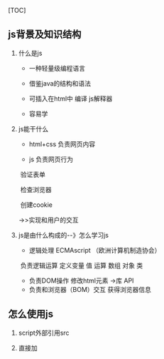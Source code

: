 [TOC]

## js背景及知识结构

1. 什么是js

   - 一种轻量级编程语言

   - 借鉴java的结构和语法

   - 可插入在html中 编译 js解释器

   - 容易学

2. js能干什么

   - html+css 负责网页内容

   - js 负责网页行为

   ​	验证表单

   ​	检查浏览器

   ​	创建cookie

   ->>实现和用户的交互

3. js是由什么构成的--》怎么学习js

   - 逻辑处理  ECMAscript （欧洲计算机制造协会）

   ​	负责逻辑运算 定义变量 值 运算 数组 对象 类

   - 负责DOM操作 修改html元素  ->库   API
   - 负责和浏览器（BOM）交互 获得浏览器信息 

## 怎么使用js

1. script外部引用src

2. 直接加<script>标签

3. 在标签中加属性

   onclick = "     "

## 语法

1. 用字母、数字、特殊符号组成的命令

2. 字母大小写敏感

3. 一行一个命令 

   或者分号区分命令

   最好都用分号

4. 注释

   //单行注释

   /*   */ 多行注释

5. 输出

   alert()

   console.log()

### 值

- 数字
  + 整数
  + 小数 浮点数
- 字符串
- 布尔值

### 变量

直接量

变量是容器

​	把直接量（数字、字符串）打包下 变成对象  产生一个地址  放在变量中

#### 变量声明

创建变量	var x  

给变量一个值	x = "hello world"

​	可以写在一起	var x=1

​	可以同时声明多个变量	var x, y ,z

​											var x=1,y=2,z=3

变量名规则

- 数字、字母、下划线组成
- 第一位是字母或者下划线 一般是字母开始
- 区分大小写

### 运算符

- 算数运算符

  +-*/	还有取模%

  顺序	从左往右  先计算括号里面的  先乘除后加减  

  加法注意：

  ~~~javascript
  1 + "a"
  //有字符串 左右两边当字符串能处理  结果是1a
  
  1 + false 
  //有布尔值 true=1 false=0  结果是1+0=1
  
  false + "a"
  //结果是 falsea
  
  //- * /都是转成数字
  
  ~~~

- 赋值运算符

  a = a + 10

  a += 10

- 比较运算符

  ~~~javascript
  a = 1 > 2
  //a = false
  
  2 >= 2
  //true
  
  0 == false
  //返回true   == 比较值  两边都转成数字
  
  0 === false
  //返回false  0是数字  falase是布尔值   === 比较类型和值
  
  //  !=
  ~~~

- 逻辑运算符

  &&    两边是布尔值  得到的结果也是布尔值  true && true  返回true

  ||     a  ||  b 中一个true  返回true

  !    

- 按位运算符

  后面再说
  
- 自增运算符

  ~~~javascript
  ++a;
  a++;
   
  ~~~

  一元运算符操作一个变量  ++a

  二元运算符操作两个变量   a+b

  一元运算优先级高于二元运算

### 数据类型

js是弱类型

- 小结

  6种基本类型：

  number   int	float

  string   字符串

  boolean  true false

  null   对象是空 null

  undefined   undefined  变量未定义  var x   x这时候是undefied

  object   除了上面，都是对象

null = = undefined   结果是true

Number()、String()、Boolean()创建的是对象

#### 判断数据类型

常用4种方式

- `typeof`

  注意null function

  ​	`typeof null `会判断的是Object

  ​	`typeof function(){}` 判断的是function

  无法判断对象的具体类型

- `Object.prototype.toString.call(x)`

  推荐使用此方法

  怎么判断数据类型是数组？ 用该方法

  不判断自定义的对象的具体类型   可以判断正则表达

- `instanceof`

  仅能判断对象的具体类型

  `1 instanceof Number ` 返回`false`

- constructor

  `(1).constructor`   返回`Number`

  查看对象对应的构造函数

  很方便造假
  
  
  
  ~~~javascript
  // 判断数组的方式
  var arr = [1,2,3]
  
  console.log(arr.constructor == Array);//返回true,这种方法判断数组不适用不同的window作用域（不同文档下）
  
  Object.prototype.toString.call(要判断的对象名) == "[object Array]"; //该方法判断数组最好
  
  
  // 类数组转数组
  Array.prototype.slice.call(类数组)
  ~~~
  
  

原始类型

- 数字 Number
- 字符串 String
- 布尔值 Boolean

- 对象 Object

  系统自带的 

  - 数组 [ ]  把原始类型排列好

  有下标  从零开始

  - 函数

  自定义对象  {}

~~~javascript
var a
//这时候的数据类型是undefined

var a = null
//表示a 是对象（Object）, 是个空对象

typeof()
//看数据类型
~~~

### 数据类型的转换

- 转数字

  Number()  显示转换

  1 + "a"  隐式转换

- 转字符串

  String()  显示转换

  a.toString()  系统自带的

### 流程控制

- 条件判断

  ~~~javascript
  if(表达式){
      语句
  }
  ~~~

  

- switch选择

  ~~~javascript
  switch(表达式 的值){
      case: 1:
       	a = 1; 
          b ++;
          break;
          //break跳出
      case: 2:
          break;
      default:
          a ++;
          //默认做啥啥啥
  }
  ~~~

- 循环

  重复多次的做事情

  ~~~javascript
  for( var a = 1; a <= 10; a++){
  	console.log("XXXX");
  }
  
  // b< 10才是真正判断有效的次数
  for(var a = 0, b= 0; a<5, b<10; a++, b++) {
      k = a+b; //18 a、b都是9
  } 
  ~~~



~~~javascript
var a = 1;
  while(a <= 10){
  	console.log("XXXX");
  	a = a+1;
  }

  while(true){
      console.log("XXXX");
      a = a+1;
      if(a > 10){
          break;
      }
  }

  //break会跳出while或者switch的大括号 的结束的大括号

//while和for的区别 while一般用于不知道循环次数

  //continue跳到开始的大括号 开始执行循环

  do {
     console.log("XXXX");
      a = a+1; 
  }while(a <=10);
~~~



## 函数

代码的复用，把特定功能的语句打包放在一起

### 定义

~~~javascript
//定义了一个函数
function 函数名(参数){
	执行的语句
}

//调用方式一
函数名()；

//调用方式二
var fname = 函数名；
fname();
~~~

### 三种函数声明方法

~~~javascript
// 1 function 命令
function print(s) {
  console.log(s);
}

// 2 函数表达式
var print = function(s) {
  console.log(s);
};

var print = function x(){
  console.log(typeof x);
};
x // ReferenceError: x is not defined
print() // function
// 采用函数表达式声明函数时，function命令后面不带有函数名。如果加上函数名，该函数名只在函数体内部有效，在函数体外部无效。

// 3 Function 构造函数
var add = new Function(
  'x',
  'y',
  'return x + y'
);

// 等同于 
function add(x, y) {
  return x + y;
}
~~~



### 实参、形参

- 默认值问题（重要）

~~~javascript
function slogan(num, time){
    // if(time == undefined){
    //		time = 7;
	//	}
    time = time || 7;   //给time一个默认值
    
    for(var a = 1; a <= num; a++){
        console.log("XXXX");
    }
}

slogan(10);
~~~

### 动态参数

~~~javascript
//函数调用
// 传参 以数组的形式  存在arguments

// 实现任意参数的求和
function add(){
    var z = 0;
    for(var i = 0;i < arguments.length; i++){
        z += arguments[i];  
    }
    return z;
}

var rs = add(1,2,4,5,23);
~~~



### 返回值

~~~javascript
function add(x,y){
	var z = x+y;
	return z;
}
~~~

### 作用域

可访问变量的集合 （对象、函数）

1. 全局作用域（全局变量）

2. 局部作用域（局部变量）

注意函数内定义变量不加var，会被认为是全局变量

### 预解析

js不是编译类的语言  是解析语言

浏览器（js解析器）获得js文件时 ，不立刻执行代码 ，先全篇快速扫描 ，针对变量预先解析

**变量声明**、 **函数声明提前**

函数内也会预解析

~~~reStructuredText
先扫定义的变量  函数声明
	再扫函数声明中的变量
		有var定义的做局部变量   没有var的做全局变量 并且放在函数声明前 
~~~

### 闭包

解决变量私有化问题

有全局变量的的生命周期

起到局部变量的作用

~~~javascript
// 计数器每次调用都加一
function add(){
    var counter = 0;
    counter ++;
}


// 换种写法
function add(){
    var counter = 0;  //局部变量
    
    plus = function(){  //此处才真正有效 需要调用这个方法
        counter ++; //伪全局变量  有全部变量的生命周期
        console.log("counter  = " + counter);
    }
}

// plus没有加var  是全局函数

// 调用方式
add();  // 先调用add() counter初始化为1
plus();  
plus();

// 注意外面不能直接访问counter，counter是局部变量


// 再换种写法
function add(){
    var counter = 0;  //局部变量
    
    var plus = function() {  //此处才真正有效 需要调用这个方法
        counter ++; //伪全局变量  有全部变量的生命周期
        console.log("counter  = " + counter);
    }
    return plus;
}

var plus = add();
plus();
plus();


// 闭包写法的由来如下

// 上面的写法简写
function add(){
    var counter = 0;  //局部变量
    
    return function() {  //此处才真正有效 需要调用这个方法
        counter ++; //伪全局变量  有全部变量的生命周期
        console.log("counter  = " + counter);
    }
}
// 函数的立即执行：函数声明和函数执行放在一起
(add)();

// 把add换成本身的内容,再加上var plus = , 得到闭包传统（标准）的写法
var plus = (function() {
    var counter = 0;  //局部变量
    
    return function(){  //此处才真正有效 需要调用这个方法
        counter ++; //伪全局变量  有全部变量的生命周期
        console.log("counter  = " + counter);
    }
})();

~~~



再扫函数体的局部变量

​	有var 事

## 对象

变量 var

函数 function    一堆语句的集合

对象： 一堆变量  + 一堆函数的集合

### 对象的创建

~~~javascript
// 1 通过”字面量“方式创建
var obj1 = {
	x: 0,
	y: 1,
    z： function(){。。。}
}
// 属性名(string)： 属性值,
// 属性名有特殊字符必须加引号

var person1 = {
    name: "xiaoming",
    sex: "male",
    age: "19",
    slogan: function(){
        console.log("wo shi xiaoming");
    }
}

// 2 通过构造函数创建对象
function Person() {
    this.name = "dongjc";    //通过this关键字设置默认成员
    var worker = 'coding';    //没有this关键字，对象创建后，该变量为非成员
    this.age = 32;
    this.Introduce = function () {
        alert("My name is " + this.name + ".I'm " + this.age);
    };
    alert("My name is " + this.name + ".I'm " + this.age);
};
var person = new Person();
person.Introduce();

// 3 通过Object创建
var person = new Object();
person.name = "dongjc";
person.age = 32;
person.Introduce = function () {
        alert("My name is " + this.name + ".I'm " + this.age);
    };
person.Introduce();

参考阅读：
https://www.cnblogs.com/dongjc/p/5179561.html

~~~

类

- 系统自带的  Array

- 自己创建的

### 对象的属性的基本操作

增删改查  遍历

~~~javascript
//查  用 . 或者 []
person1.name  
//必须引号的必须用[]
person1.["name"]


//改
person.["name"] = "xiaoming2";

//加
直接赋值。。

//删
delet person1.name

//遍历
for (var pN  in person1 ){ // 这是遍历索引
    console.log("person1的属性名：" + pN + "值 = " + person1[pN] );
}

for value of result中的value是值，
for value in result的value是索引
~~~



### 引用和赋值和类

赋值地址  就是引用

~~~javascript
var person1 = {
    name: "xiaoming",
    sex: "male",
    age: "19",
    slogan: function(){
        console.log("wo shi xiaoming");
    }
}

// 现在创建person2

// 用类的形式创建对象
// 创建一个构造函数(类),再new一个
var person2 = new PersonClass();

// ES5中没有关键词class  ES6有关键词class

// 把函数当做类来使用
function PersonClass(){
    this.name = "xiaoming";  //为了区分函数和类  
    this.sex = "male";
    this.age = "19";
    
    this.slogan = function (){
        console.log("wo shi xiaoming");
    }
}
var person1 = new PersonClass();
var person2 = new PersonClass();
person2.name = "xioaming2";


// 构造函数方式
function PersonClass(pName, pSex, pAge){
    this.name = pName || "xiaoming2";  // 设置了默认值
    this.sex = pSex;
    this.age = pAge;
    
    this.slogan = function (){
        console.log("wo shi " + this.name);
    }
}
var person1 = new personClass("xiaoming", "male", 18);
~~~



### 系统自带的构造函数（类）

~~~javascript
var obj1 = {};
var obj2 = new Object();  // 一个空对象


// 万物皆对象  值 + 方法
Number()
	.toString()
Stiring()
Boolean()
Array()

Date()

var data1 = new Date();

date1.getDay();

// 计算代码性能：耗时
var time1 = new Date(); //获得当前时间 本地电脑
var t = 0;
for(var i = 0; i< 100000; i++){
   	t++;
}
var time2 = new Date();
var  n = time2.getTime() - time1.getTime();

// Math不是类 不能new  是命名空间
Math.radom(); // 0-1 之间的浮点数
Math.radom()*10
// 1-10 之间的整数
Math.floor(Math.random() * 10 + 1)

~~~





## 命名空间

多个人一起

自己的方法都放在一个里面  var cc = {}

cc.age

系统提供的类  有好用的方法





## 表单

输入：内容

```
文本：普通	密码

单选框

多选框

下拉框	
```

提交：提交按钮

http超文本传输协议  保证浏览器和服务器的通信

浏览器主动请求 服务器接受后处理 返回请求结果 浏览器根据结果展示出来

GET POST请求

```html
<form action="" method="">
    <!-- action控制提交给服务器的是哪个网页 -->
    <!-- method默认GET方式  提交的内容放在网址里-->
    POST在控制台network->head可以看到信息
    用户名<input type="text" name="user">
    密码 <input type="password" name="pas">
    性别 <input type="radio" name="sex" value="">男
    	<input type="radio" name="sex" value="">女
    
    复选框
    <input type="checkbox" name="" id="" value="">看书
    <input type="checkbox" name="" id="" value="">吃饭
    <input type="checkbox" name="" id="" value="">睡觉
    
    下拉框
    <select>
        <option value="" value=""></option>
    </select>
    
    <!-- 提交按钮 -->
    <input type="submit">
    <!-- 这里的提交会在url显示 -->
  显示的是name=value 提交给后台（用户名和密码那里直接是输入框中的内容为value）
    post提交不会改变网址 会放在head头里面
</form>
```







## BOM

1.弹窗

```javascript
alert()  只有一个确认  要是字符串才能alert出来
confirm()  确认或取消 返回的是布尔值
prompt("输入啥啥啥"， "默认值啥啥啥")  什么都不输入返回null

都是同步  阻断式
```

2.获取浏览器导航栏信息

- url

```javascript
location.herf 完整的网址
location.toString()
```

- 刷新页面

```javascript
location.reload() 刷新
location.replace()
location.href   当前页面url
```

- 浏览器历史

```javascript
history.back() 后退
history.forward() 前进
history.go() 正数前进 负数后退

history.length  查看有多少历史记录
```

- 浏览器信息 

```javascript
navigator 
关注userAgent字段
```

- 分辨率

```javascript
screen
屏幕大小height weight
浏览器屏幕 不包括系统下方任务栏 availHeight
```

3.计时器

```javascript
1 循环执行
var sil = setInterval(函数名, 时间);
停掉
clearInterval(sil);
```

```javascript
2 一次执行
var sil = setTimeout(函数名，时间)；
停止
clearTimeout();
```

例子

```javascript
var num = 0;
function add() {
    console.log("num = " + ++num)
} 
var sil = setInterval(add, 1000);

//设置10秒后停止
function end() {
    console.log("setTimeout clearInterval")
    clearInterval(sil);
}
setTimeout(end, 10000);
```



## DOM

文档对象模型

一、DOM树

人类理解的是`html`文件 

浏览器理解的是数据结构 DOM 树

	进行查找 修改 遍历 操作

Document
|------ Root Element：html
		|------ Element：head
				|------ Element：title
						|------ Text 
		|------ Element：body
				|------- Element：p
						|------ Text 

--document节点 有且仅有一个

--元素节点（标签节点） 改变该节点、改变样式

--文本节点



二、获取节点

三种常用的方法：

1.通过 id 查找

2.通过标签名查找

3.通过class名查找

~~~javascript
var p1 = document.getElementById("p1");
//返回的是节点

var ps = document.getElementsByTagName("p");
//返回的是数组

var p1 = ps[0];  
//与id获取的结果相同，是个节点

var  = document.getElementsByClassName("txt");
//返回的数组
~~~

4.区别

- 返回结果不同

- id方式只能在document下使用

  tag、class可以在任意元素节点上使用

举例

~~~javascript
var div1 = document.getElementById("div1");
var ps = div1.getElementsByClassNme("txt1");
~~~



三、创建和删除节点

~~~javascript
//创建标签节点
var p = document.creatElement("p");
//创建文本节点
var p1txt = document.createTextNode("p1");
p.appendChild(p1txt);

//添加标签节点
div1.appendChild(p);

//删除节点
var div2 = document.getElementById("div2");
div1.removeChild();

//自己删自己
div2.parentNode.removeChild(div2);
~~~

四、修改节点属性和内容

1 修改属性

~~~javascript
//html已经定义好的属性 对象的点 先获取后修改
var img1 = document.getElementById("img1");
img1.src

//注意
img1.className = 
//不能用class 因为是js的关键字

//css的属性获取
img1.style.width = 
txt.style.color = 

//修改自定义属性
   	//获取自定义属性的值
img1.getAttribute("属性名");
	//设置自定义属性 和 属性值
img1.getAttribute("属性名"， "属性值");

//删除属性
img1.removeAttribute("属性名")
~~~

2  修改内容

~~~javascript
var p1 = document.getElementById("p1");
p1.innerHtml = "文本内容"
//可以直接加标签
p1.innerHtml = "<a></a>"

//直接加文本
p1.textContent = "会是纯文本内容"
~~~



**数据结构**

线性：单链表    循环列表    队列    栈    数组

树形：二叉树 	平衡树 	红黑树 

网状：有向图	无向图	（寻路算法	A*算法 ）



## 事件

一、几个概念

- 事件源：产生事件的地方
- 事件的类型：点击 键盘
- 事件的对象 ：记录好 发生事件的信息
- 事件的处理程序：函数
- 注册：把以后会发生的事情 先提前报备

二、注册

实现注册的两种方式：

1. 通过`html`的属性
   - 属性名： on+事件的名字
   - 属性值：方法名

​	直接在`html`设定

```html
<div onclick="add()"></div>
```

​	通过`js`元素对象设定

```javascript
var num = 0;
function add() {
    console.log("点击: "+ ++num)
}
```

对象的时候只需要写函数的名字就可，不用带括号

2. 通过调用系统提供的方法

```javascript
div1.addEventListener("事件类型"， 函数， 事件的处理方式)
//事件处理方式是布尔值 false冒泡  true捕获

div.removeEventListener()
//删除事件
//ie8及之前不支持addEventListener()
//用attachEvent() detachEvent()
```



三、事件函数和事件对象

事件函数 有 事件对象`event`：

提供了事件的详细信息：

- 具体事件发生的元素
- 鼠标的位置
- 点击的状态
- 键盘的按键

```javascript
MouseEvent  
//基于屏幕左上角  多个屏幕是合并屏幕的位置
screenX
ScreenY
//基于浏览器左上角
ClientX
ClientY

KeyboardEvent
//code是对应的按键的值

//ie8及之前的不支持event参数
//在事件函数中加上windows.event;可以按照下方的方式写
var e = event || window.event
```

- 注意有的事件对象会有默认值

举例

a标签默认点击连接后跳转到新页面

我需要的是当前页面的某些刷新

这时候需要取消默认值

```javascript
//取消默认操作
event.preventDefault();

//a.onclick添加事件 用：
return false;
//只针对a.onclick才可以使用  addEventListener无效

//ie8
event.returnvalue = false;
```



四、事件的传播

互相嵌套的标签，只有被点的标签才能发生点击事件？

默认情况下，点击页面的节点，在传播路径上的标签 ，都会监听到对应的事件

1.传播路径

- 事件流：接受事件的顺序

- 两个阶段

  捕获

  从起始点传播的目标位置

- 冒泡

  从目标位置传播到起始点

  addEventListener

  注意：并不是所有都有冒泡事件 如键盘的输入时间

​	终止冒泡事件`e.stopPropagation();`

2.事件代理

```javascript
event.target
//只在一个父级元素绑定事件，就可以控制子元素的事件，性能优化
```





---









## 引入js的两种方式

1. 嵌入代码

   可以有多个代码块

2. 引入外部文件

   下载

   解析

   执行



## js加载模式

### 阻塞加载

页面显示慢



### 延迟加载

表示脚本可以延迟到文档完全被解析和显示之后再执行

单开一个线程（ 并发）  进行下载、解析（加载的概念包括了下载和解析以及执行？）

DOM树结束后 再执行

~~~html
<script defer src="1.js"></script>

<!-- xhtml严格的写法 -->
<script defer="defer" src="1.js"></script>

效果和把<script></script>放在最后一样
~~~



### 异步加载

立即下载脚本，但不应妨碍页面中其他的操作

单开一个线程（ 并发）  进行下载、解析  解析完成就可以塞回去执行

~~~html
<script async src="1.js"></script>

<!-- xhtml严格的写法 -->
<script async="async" src="1.js"></script>
~~~

区别

| 延迟加载 defer                                               | 异步加载 async                                               |
| ------------------------------------------------------------ | :----------------------------------------------------------- |
| 1 并发<br />2 多个js,按定义的顺序执行<br />3 文档解析完才执行<br />4 在DOMContentLoaded事件之前执行完<br />5 只支持外部引入，IE7以前的除外 | 1 并发<br />2 多个js，不一定按顺序执行<br />3 加载完就执行，在load事件之前<br />4 在load事件之前执行完<br />5 只支持外部引入方式 |





## 数字

![1558531255920](E:\笔记\img\1558531255920.png)

0.1+0.2 = = 0.3 返回false

由于转成二进制存储，导致精度丢失

整数没有精度丢失的问题

标准  IEEE-754  制定的  会有精度问题

0.1+0.3 ==  0.4    返回true   就像1/3 + 2/3 =1一样   精度互相叠加 抵消

实际生活中转成整数  换单位  小数变整数   最后显示再换回来单位

确定小数位数math方法

科学计数法

typeof  NaN    返回number

### 进制

~~~javascript
// 二进制  0b开头
var x = 0b1010

// 八进制  0开头
var x = 012

// 十六进制  0x开头
var x = 0x00A


2^10 = 1024
1个字节B = 8位
1bit = 
1024个字节 = 1kB
1024kB = 1MB
1024MB = 1GB
TB PB ZB YB BB NB DB

~~~



![1558568749531](E:\笔记\img\1558568749531.png)

2^53就是最大安全值

前面的1位代表正负

10位代表指数部分

### 十进制转二进制

#### 正整数	

除以二取余数  倒序

#### 小数	

乘二取整 正序

​	0.2  转成二进制

​	0.2 * 2       0

​	0.4 * 2		0

​	0.8 * 2		1     1.6剩下0.6继续算

​	0.6 * 2		1  	

​	0.2 * 2 		0         无穷无尽

00110........

#### 大于1的小数

拆成整数和小数部分分别计算

#### 负整数

正整数的基础上，取反并加1



## 字符串

组成： 单或双引号包裹的Unicode字符、数字、各种符号

二进制一一对应字母     用128个字符  并且只占用1个字节（8位）来表示这些字母  --》 ASCII   默认8位来做字符的映射关系  最多能表示2^8（256）个字符

产生Unicode字符  用2个字节(16位)  可以映射2^16（65536）个字符

​	UTF-8是编码规则

注意：

- 在一行内   不然用 \ 换行
- 引号要成对
- 字符串中的字符都有自己下标的位置，可以用数组形式取到
- 特殊字符要用转移字符表示：换行、单引号

转义字符：改变字符本来的意思

\r  回车

字符串的比较  很重要   在MDN上查看

[链接](<https://developer.mozilla.org/zh-CN/docs/Web/JavaScript/Reference/Global_Objects/String#Comparing_strings>)



## 运算规则

运算规则

1. 先完成优先级高的

2. 同一优先级从左往右

   ![1558580089624](E:\笔记\img\1558580089624.png)

优先级简单记忆：

- 一元（a++） 二元(a+b) 三元(?:) 运算符

- 操作的元素越多，优先级越低

- 赋值运算最低

  void:  表明一个运算没有返回值

  

## 堆和栈

![1558580912177](E:\笔记\img\1558580912177.png)

数据结构的栈和堆，  数据的先进后出、先进先出

内存分配的栈和堆：

栈：系统自动分配，物理内存连续的

堆： 动态创建，物理地址不连续，程序自行维护

![1558581425919](E:\笔记\img\1558581425919.png)

![1558581684885](E:\笔记\img\1558581684885.png)





## 函数

![1558584462453](E:\笔记\img\1558584462453.png)

## 函数的参数和arguments

![1558591340182](E:\笔记\img\1558591340182.png)



## 递归

函数自己调用自己 并且要有终止条件（保证不会死循环）

~~~javascript
function f(n){
    console.log(n);
    if(n <= 1){
        return;
    }
    return f(n-1)
}

//运行f(3),按顺序打印3 2 1 
~~~

递归思维：把复杂的问题，拆成越来越简单的问题，直到能够获得结果

​	栈的概念：先进后出（不是存储，是数据结构）

![1558653694396](E:\笔记\img\1558653694396.png)



### **利用arguments.callee实现递归**

~~~javascript
function factorial(num) { 
    if(num<=1) { 
        return 1; 
    }else { 
        return num * arguments.callee(num-1); 
    } 
} 

~~~

[参考](<https://blog.csdn.net/qq_16339527/article/details/53231725>)





## 闭包

三要素

- 嵌套结构的函数
- 内部函数访问了外部函数的变量
- 在外部函数的外面，调用内部函数

~~~javascript
// 闭包函数
function f(){
    var a = 1;
    function e(){
        a ++;
        console.log(a);
    }
    return e;
}
var fe = f();
fe();


// 闭包另一种写法
var fee;
function f(){
    var a = 1;
    fee = function e(){
        a ++;
        console.log(a);
    }
// return e;  //不一定要有返回值
}
// var fe = f();
// fe();
f()
fee();	


// 普通函数
function f1(){
    var a = 1;
    function e1(){
        a ++;
        console.log("普通函数" + a);
    }
   	e1();
}
~~~

概念

​	闭包是由函数以及创造该函数的词法环境组合而成

​	这个环境包含了这个闭包创建时所能访问的所有全局变量

简单的类的特性

  会产生闭包对象

~~~html
常见错误
循环内使用闭包函数
解决方法
1.使用立即执行函数
2.使用多个闭包函数
<ul>
    <li>li1</li>
    <li>li2</li>
    <li>li3</li>
    <li>li4</li>
    <li>li5</li>
</ul>

<script>
function showID(id){
    console.log("li: " + id );
}
function setClick(){
    var ary = document.getElementsByTagName("li");
    for(var i = 0;i< 5; i++){
        ary[i].onclick = function(){
            showID(i + 1);
        }
    }
}
</script>
最后打印的都是  li : 6 

重新写;
<script>
function showID(id){
    console.log("li: " + id );
}
function clickMake(id){
    return function (){
        showID(id);
    }
}    
function setClick(){
    var ary = document.getElementsByTagName("li");
    for(var i = 0;i< 5; i++){
        ary[i].onclick = clickMake(i+1);        
            // function(){
           //  showID(i + 1);
      //   }
    }
}
</script>


立即执行函数
<script>
function showID(id){
    console.log("li: " + id );
}
function setClick(){
    var ary = document.getElementsByTagName("li");
    for(var i = 0;i< 5; i++){
        // 形成匿名函数的闭包
        (function (){
            var id = i
            ary[i].onclick = function(){
                showID(i + 1);
            };
        })
        // ary[i].onclick = clickMake(i+1);
    }
}
</script>


es6大法好！！闭包消耗性能
<script>
function showID(id){
    console.log("li: " + id );
}
function setClick(){
    var ary = document.getElementsByTagName("li");
    for(var i = 0;i< 5; i++){
        let id = i;
        ary[id].onclick = function (){
            showID(id + 1);
        }

        // 形成匿名函数的闭包
        //(function (){
            //var id = i
            //ary[i].onclick = function(){
                //showID(i + 1);
            //};
        //})
        // ary[i].onclick = clickMake(i+1);
    //}
}
</script>

~~~



##     对象属性的高级用法

![1558666941985](E:\笔记\img\1558666941985.png)

 ![1558667505202](E:\笔记\img\1558667505202.png)



## 正则表达式资料

[正则表达式](<https://developer.mozilla.org/zh-CN/docs/Web/JavaScript/Guide/Regular_Expressions>)